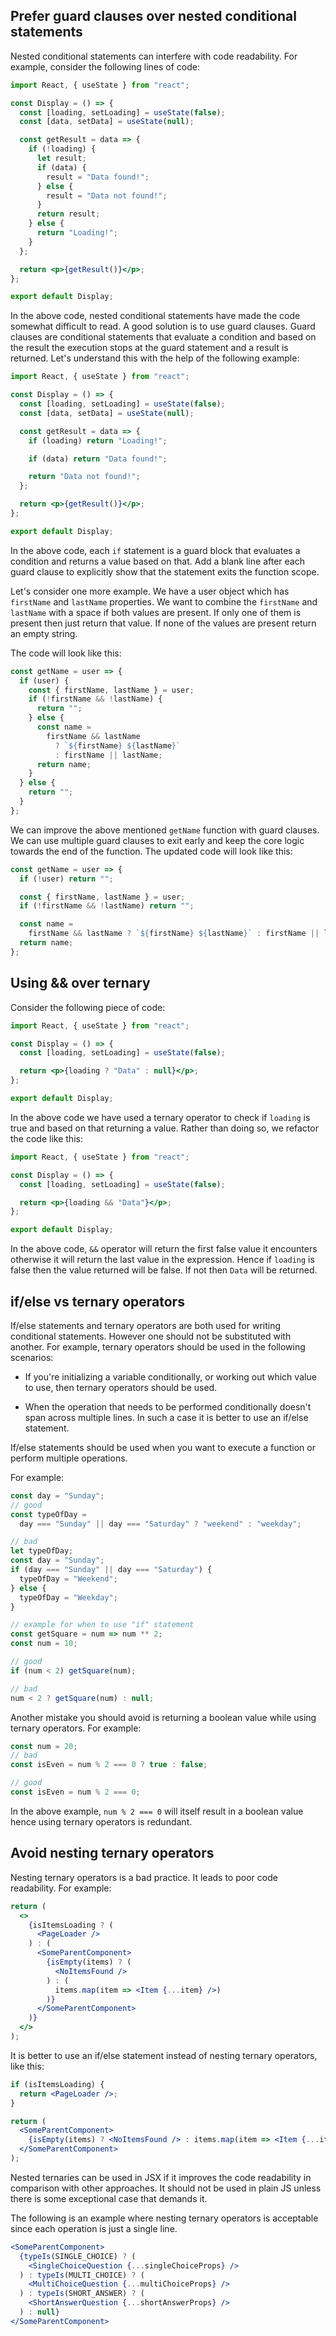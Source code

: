 ## Prefer guard clauses over nested conditional statements

Nested conditional statements can interfere with code readability. For example,
consider the following lines of code:

```jsx
import React, { useState } from "react";

const Display = () => {
  const [loading, setLoading] = useState(false);
  const [data, setData] = useState(null);

  const getResult = data => {
    if (!loading) {
      let result;
      if (data) {
        result = "Data found!";
      } else {
        result = "Data not found!";
      }
      return result;
    } else {
      return "Loading!";
    }
  };

  return <p>{getResult()}</p>;
};

export default Display;
```

In the above code, nested conditional statements have made the code somewhat
difficult to read. A good solution is to use guard clauses. Guard clauses are
conditional statements that evaluate a condition and based on the result the
execution stops at the guard statement and a result is returned. Let's
understand this with the help of the following example:

```jsx
import React, { useState } from "react";

const Display = () => {
  const [loading, setLoading] = useState(false);
  const [data, setData] = useState(null);

  const getResult = data => {
    if (loading) return "Loading!";

    if (data) return "Data found!";

    return "Data not found!";
  };

  return <p>{getResult()}</p>;
};

export default Display;
```

In the above code, each `if` statement is a guard block that evaluates a condition and returns a value based on that. Add a blank line after each guard clause to explicitly show that the statement exits the function scope.

Let's consider one more example. We have a user object which has `firstName` and `lastName` properties. We want to combine the `firstName` and `lastName` with a space if both values are present. If only one of them is present then just return that value. If none of the values are present return an empty string.

The code will look like this:

```js
const getName = user => {
  if (user) {
    const { firstName, lastName } = user;
    if (!firstName && !lastName) {
      return "";
    } else {
      const name =
        firstName && lastName
          ? `${firstName} ${lastName}`
          : firstName || lastName;
      return name;
    }
  } else {
    return "";
  }
};
```

We can improve the above mentioned `getName` function with guard clauses. We can use multiple guard clauses to exit early and keep the core logic towards the end of the function. The updated code will look like this:

```js
const getName = user => {
  if (!user) return "";

  const { firstName, lastName } = user;
  if (!firstName && !lastName) return "";

  const name =
    firstName && lastName ? `${firstName} ${lastName}` : firstName || lastName;
  return name;
};
```

## Using && over ternary

Consider the following piece of code:

```jsx
import React, { useState } from "react";

const Display = () => {
  const [loading, setLoading] = useState(false);

  return <p>{loading ? "Data" : null}</p>;
};

export default Display;
```

In the above code we have used a ternary operator to check if `loading` is true
and based on that returning a value. Rather than doing so, we refactor the code
like this:

```jsx
import React, { useState } from "react";

const Display = () => {
  const [loading, setLoading] = useState(false);

  return <p>{loading && "Data"}</p>;
};

export default Display;
```

In the above code, `&&` operator will return the first false value it encounters
otherwise it will return the last value in the expression. Hence if `loading` is
false then the value returned will be false. If not then `Data` will be
returned.

## if/else vs ternary operators

If/else statements and ternary operators are both used for writing conditional
statements. However one should not be substituted with another. For example,
ternary operators should be used in the following scenarios:

- If you're initializing a variable conditionally, or working out which value to
  use, then ternary operators should be used.

- When the operation that needs to be performed conditionally doesn't span
  across multiple lines. In such a case it is better to use an if/else
  statement.

If/else statements should be used when you want to execute a function or perform
multiple operations.

For example:

```javascript
const day = "Sunday";
// good
const typeOfDay =
  day === "Sunday" || day === "Saturday" ? "weekend" : "weekday";

// bad
let typeOfDay;
const day = "Sunday";
if (day === "Sunday" || day === "Saturday") {
  typeOfDay = "Weekend";
} else {
  typeOfDay = "Weekday";
}

// example for when to use "if" statement
const getSquare = num => num ** 2;
const num = 10;

// good
if (num < 2) getSquare(num);

// bad
num < 2 ? getSquare(num) : null;
```

Another mistake you should avoid is returning a boolean value while using
ternary operators. For example:

```javascript
const num = 20;
// bad
const isEven = num % 2 === 0 ? true : false;

// good
const isEven = num % 2 === 0;
```

In the above example, `num % 2 === 0` will itself result in a boolean value
hence using ternary operators is redundant.

## Avoid nesting ternary operators

Nesting ternary operators is a bad practice. It leads to poor code readability. For example:

```jsx
return (
  <>
    {isItemsLoading ? (
      <PageLoader />
    ) : (
      <SomeParentComponent>
        {isEmpty(items) ? (
          <NoItemsFound />
        ) : (
          items.map(item => <Item {...item} />)
        )}
      </SomeParentComponent>
    )}
  </>
);
```

It is better to use an if/else statement instead of nesting ternary operators, like this:

```jsx
if (isItemsLoading) {
  return <PageLoader />;
}

return (
  <SomeParentComponent>
    {isEmpty(items) ? <NoItemsFound /> : items.map(item => <Item {...item} />)}
  </SomeParentComponent>
);
```

Nested ternaries can be used in JSX if it improves the code readability in comparison with other approaches. It should not be used in plain JS unless there is some exceptional case that demands it.

The following is an example where nesting ternary operators is acceptable since each operation is just a single line.

```jsx
<SomeParentComponent>
  {typeIs(SINGLE_CHOICE) ? (
    <SingleChoiceQuestion {...singleChoiceProps} />
  ) : typeIs(MULTI_CHOICE) ? (
    <MultiChoiceQuestion {...multiChoiceProps} />
  ) : typeIs(SHORT_ANSWER) ? (
    <ShortAnswerQuestion {...shortAnswerProps} />
  ) : null}
</SomeParentComponent>
```
